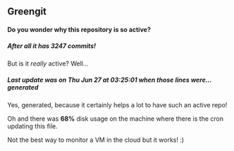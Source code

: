 ## Greengit

#### Do you wonder why this repository is so active?

##### After all it has 3247 commits!

But is it *really* active? Well...

##### Last update was on Thu Jun 27 at 03:25:01 when those lines were... generated

Yes, generated, because it certainly helps a lot to have such an active repo!

Oh and there was **68%** disk usage on the machine
where there is the cron updating this file.

Not the best way to monitor a VM in the cloud but it works! :)

